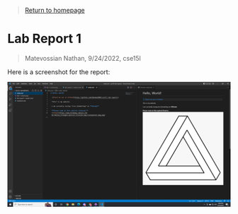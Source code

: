 >[Return to homepage](index.md)
# Lab Report 1
>Matevossian Nathan, 9/24/2022, cse15l

Here is a screenshot for the report:

![Image](lab-1-screenshot.png)